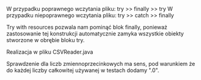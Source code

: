 W przypadku poprawnego wczytania pliku: try >> finally >> try
W przypadku niepoprawnego wczytania pliku: try >> catch >> finally


Try with resources pozwala nam pominąć blok finally, ponieważ zastosowanie tej konstrukcji
automatycznie zamyka wszystkie obiekty stworzone w obrębie bloku try.


Realizacja w pliku CSVReader.java


Sprawdzenie dla liczb zmiennoprzecinkowych ma sens, pod warunkiem że do każdej liczby całkowitej używanej w testach
dodamy ".0".
